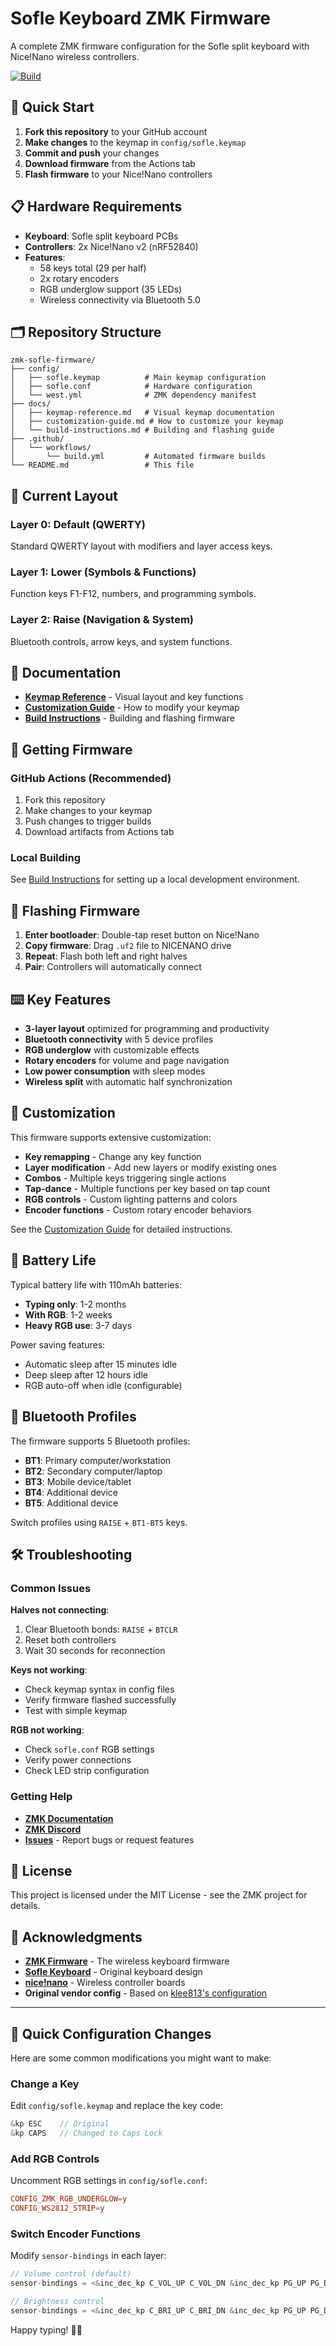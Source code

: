 # Sofle Keyboard ZMK Firmware

A complete ZMK firmware configuration for the Sofle split keyboard with Nice!Nano wireless controllers.

[![Build](https://github.com/YOUR_USERNAME/zmk-sofle-firmware/actions/workflows/build.yml/badge.svg)](https://github.com/YOUR_USERNAME/zmk-sofle-firmware/actions/workflows/build.yml)

## 🎯 Quick Start

1. **Fork this repository** to your GitHub account
2. **Make changes** to the keymap in `config/sofle.keymap`
3. **Commit and push** your changes
4. **Download firmware** from the Actions tab
5. **Flash firmware** to your Nice!Nano controllers

## 📋 Hardware Requirements

- **Keyboard**: Sofle split keyboard PCBs
- **Controllers**: 2x Nice!Nano v2 (nRF52840)
- **Features**: 
  - 58 keys total (29 per half)
  - 2x rotary encoders
  - RGB underglow support (35 LEDs)
  - Wireless connectivity via Bluetooth 5.0

## 🗂️ Repository Structure

```
zmk-sofle-firmware/
├── config/
│   ├── sofle.keymap          # Main keymap configuration
│   ├── sofle.conf            # Hardware configuration  
│   └── west.yml              # ZMK dependency manifest
├── docs/
│   ├── keymap-reference.md   # Visual keymap documentation
│   ├── customization-guide.md # How to customize your keymap
│   └── build-instructions.md # Building and flashing guide
├── .github/
│   └── workflows/
│       └── build.yml         # Automated firmware builds
└── README.md                 # This file
```

## 🔧 Current Layout

### Layer 0: Default (QWERTY)
Standard QWERTY layout with modifiers and layer access keys.

### Layer 1: Lower (Symbols & Functions) 
Function keys F1-F12, numbers, and programming symbols.

### Layer 2: Raise (Navigation & System)
Bluetooth controls, arrow keys, and system functions.

## 📖 Documentation

- **[Keymap Reference](docs/keymap-reference.md)** - Visual layout and key functions
- **[Customization Guide](docs/customization-guide.md)** - How to modify your keymap
- **[Build Instructions](docs/build-instructions.md)** - Building and flashing firmware

## 🚀 Getting Firmware

### GitHub Actions (Recommended)
1. Fork this repository
2. Make changes to your keymap
3. Push changes to trigger builds
4. Download artifacts from Actions tab

### Local Building
See [Build Instructions](docs/build-instructions.md) for setting up a local development environment.

## 🔄 Flashing Firmware

1. **Enter bootloader**: Double-tap reset button on Nice!Nano
2. **Copy firmware**: Drag `.uf2` file to NICENANO drive
3. **Repeat**: Flash both left and right halves
4. **Pair**: Controllers will automatically connect

## ⌨️ Key Features

- **3-layer layout** optimized for programming and productivity
- **Bluetooth connectivity** with 5 device profiles
- **RGB underglow** with customizable effects
- **Rotary encoders** for volume and page navigation
- **Low power consumption** with sleep modes
- **Wireless split** with automatic half synchronization

## 🎨 Customization

This firmware supports extensive customization:

- **Key remapping** - Change any key function
- **Layer modification** - Add new layers or modify existing ones
- **Combos** - Multiple keys triggering single actions
- **Tap-dance** - Multiple functions per key based on tap count
- **RGB controls** - Custom lighting patterns and colors
- **Encoder functions** - Custom rotary encoder behaviors

See the [Customization Guide](docs/customization-guide.md) for detailed instructions.

## 🔋 Battery Life

Typical battery life with 110mAh batteries:
- **Typing only**: 1-2 months
- **With RGB**: 1-2 weeks  
- **Heavy RGB use**: 3-7 days

Power saving features:
- Automatic sleep after 15 minutes idle
- Deep sleep after 12 hours idle
- RGB auto-off when idle (configurable)

## 🔗 Bluetooth Profiles

The firmware supports 5 Bluetooth profiles:
- **BT1**: Primary computer/workstation
- **BT2**: Secondary computer/laptop  
- **BT3**: Mobile device/tablet
- **BT4**: Additional device
- **BT5**: Additional device

Switch profiles using `RAISE` + `BT1-BT5` keys.

## 🛠️ Troubleshooting

### Common Issues

**Halves not connecting**:
1. Clear Bluetooth bonds: `RAISE` + `BTCLR`
2. Reset both controllers
3. Wait 30 seconds for reconnection

**Keys not working**:
- Check keymap syntax in config files
- Verify firmware flashed successfully
- Test with simple keymap

**RGB not working**:
- Check `sofle.conf` RGB settings
- Verify power connections
- Check LED strip configuration

### Getting Help

- **[ZMK Documentation](https://zmk.dev/docs)**
- **[ZMK Discord](https://zmk.dev/community/discord/invite)**
- **[Issues](https://github.com/YOUR_USERNAME/zmk-sofle-firmware/issues)** - Report bugs or request features

## 📜 License

This project is licensed under the MIT License - see the ZMK project for details.

## 🙏 Acknowledgments

- **[ZMK Firmware](https://github.com/zmkfirmware/zmk)** - The wireless keyboard firmware
- **[Sofle Keyboard](https://github.com/josefadamcik/SofleKeyboard)** - Original keyboard design
- **[nice!nano](https://nicekeyboards.com/nice-nano/)** - Wireless controller boards
- **Original vendor config** - Based on [klee813's configuration](https://github.com/klee813/zmk-config-sofle)

---

## 📝 Quick Configuration Changes

Here are some common modifications you might want to make:

### Change a Key
Edit `config/sofle.keymap` and replace the key code:
```c
&kp ESC    // Original
&kp CAPS   // Changed to Caps Lock
```

### Add RGB Controls
Uncomment RGB settings in `config/sofle.conf`:
```conf
CONFIG_ZMK_RGB_UNDERGLOW=y
CONFIG_WS2812_STRIP=y
```

### Switch Encoder Functions
Modify `sensor-bindings` in each layer:
```c
// Volume control (default)
sensor-bindings = <&inc_dec_kp C_VOL_UP C_VOL_DN &inc_dec_kp PG_UP PG_DN>;

// Brightness control  
sensor-bindings = <&inc_dec_kp C_BRI_UP C_BRI_DN &inc_dec_kp PG_UP PG_DN>;
```

Happy typing! 🎹✨
